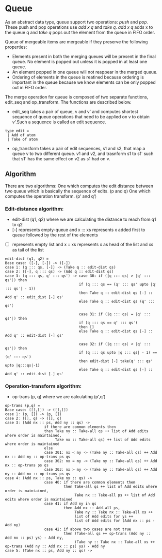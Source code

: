 # Queue 
As an abstract data type, queue support two operations: *_push_* and *_pop_*. These push and pop operations use *_add x q_* and 
*_take q_*. *_add x q_* adds x to the queue q and *_take q_* pops out the element from the queue in FIFO order. 

Queue of mergeable items are mergeable if they preserve the following properties:
* Elements present in both the merging queues will be present in the final queue. No element is popped out unless it is popped in at least one queue.
* An element popped in one queue will not reappear in the merged queue. 
* Ordering of elements in the queue is reatined because ordering is important in the queue because we know elements can be only popped out in FIFO order.

The merge operation for queue is composed of two separate functions, edit_seq and op_transform. The functions are described below.
* edit_seq takes a pair of queue, v and v' and computes shortest sequence of queue operations that need to be applied on v to obtain v'.Such a sequence is called an edit sequence.
```
type edit =
 | Add of atom
 | Take of atom
 ```
* op_transform takes a pair of edit sequences, s1 and s2, that map a queue v to two different queue. v1 and v2, and trasnform s1 to s1' such that s1' has the same effect on v2 as s1 had on v.

## Algorithm 
There are two algorithms:
One which computes the edit distance between two queue which is basically the sequence of edits. (p and q)
One which computes the operation transform. (p' and q')

### Edit-distance algorithm:
* edit-dist (q1, q2) where we are calculating the distance to reach from q1 to q2
* [-] represents empty-queue and x ::: xs represents x added first to queue followed by the rest of the elements
* [ ] represents empty list and x :: xs represents x as head of the list and xs as tail of the list
```
edit-dist (q1, q2) =
Base case: ([-], [-]) -> ([-])
case 1: (q ::: qs, [-]) -> (Take q :: edit-dist qs)
case 2: ([-], q ::: qs) -> (Add q :: edit-dist qs)
case 3: (q ::: qs, q' ::: qs') -> case 30: if (|q ::: qs| > |q' ::: qs'|) then
                                  if (q ::: qs == (q' ::: qs' upto |q' ::: qs'| - 1))
                                  then Take q :: edit-dist qs [-] :: Add q' :: edit_dist [-] qs'
                                  else Take q :: edit-dist qs (q' ::: qs')
                                  
                                  case 31: if (|q ::: qs| = |q' ::: qs'|) then
                                  if (q ::: qs == q' ::: qs') 
                                  then []
                                  else Take q :: edit-dist qs [-] :: Add q' :: edit-dist [-] qs'
                                  
                                  case 32: if (|q ::: qs| < |q' ::: qs'|) then 
                                  if (q ::: qs upto |q ::: qs| - 1) == (q' ::: qs')
                                  then edit-dist [-] take(q' ::: qs' upto |q:::qs|-1)
                                  else Take q :: edit-dist qs [-] :: Add q' :: edit-dist [-] qs'

```
### Operation-transform algorithm:
* op-trans (p, q) where we are calculating (p',q')
```
op-trans (p,q) =
Base case: ([],[]) -> ([],[])
case 1: (p, []) -> (p, [])
case 2: ([], q) -> ([], q)
case 3: (Add nx :: ps, Add ny :: qs) -> 
                  if there are common elements then 
                  then Take ny :: Take-all qs ++ list of Add edits where order is maintained,
                       Take nx :: Take-all qs) ++ list of Add edits where order is maintained
                  else 
                  case 301: nx < ny -> (Take ny :: Take-all qs) ++ Add nx :: Add ny :: op-trans ps qs
                  case 302: nx = ny -> (Take ny :: Take-all qs) ++ Add nx :: op-trans ps qs
                  case 303: nx > ny -> (Take ny :: Take-all qs) ++ Add ny :: Add nx :: op-trans ps qs
case 4: (Add nx :: ps, Take ny :: qs) ->
                  case 40: if there are common elements then
                           then Take-all qs ++ list of Add edits where order is maintained,
                                Take nx :: Take-all ps ++ list of Add edits where order is maintained
                  case 41: if Add ny in qs 
                           then Add nx :: Add-all ps,
                                Take ny :: Take nx :: Take-all xs ++ 
                                list of Add edits for ys ++ 
                                list of Add edits for (Add nx :: ps - Add ny) 
                  case 42: if above two cases are not true 
                           then (Take-all qs ++ op-trans (Add ny :: Add nx :: ps) ys) - Add ny,
                                (Take ny :: Take nx :: Take-all xs ++ op-trans (Add ny :: Add nx :: ps) ys) - Add ny
case 5: (Take nx :: ps, Add ny :: qs) -> 
```
                     
